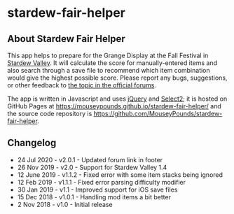 # stardew-fair-helper

## About Stardew Fair Helper

This app helps to prepare for the Grange Display at the Fall Festival in [Stardew Valley](http://stardewvalley.net/). It will calculate the score for manually-entered items and also search through a save file to recommend which item combination would give the highest possible score. Please report any bugs, suggestions, or other feedback to [the topic in the official forums](https://community.playstarbound.com/threads/webapp-stardew-fair-helper-make-the-best-grange-display.149849/).

The app is written in Javascript and uses [jQuery](https://jquery.com/) and [Select2](https://select2.org/); it is hosted on GitHub Pages at https://mouseypounds.github.io/stardew-fair-helper/ and the source code repository is https://github.com/MouseyPounds/stardew-fair-helper.

## Changelog

* 24 Jul  2020 - v2.0.1 - Updated forum link in footer
* 26 Nov  2019 - v2.0   - Support for Stardew Valley 1.4
* 12 June 2019 - v1.1.2 - Fixed error with some item stacks being ignored
* 12 Feb  2019 - v1.1.1 - Fixed error parsing difficulty modifier
* 30 Jan  2019 - v1.1   - Improved support for iOS save files
* 15 Dec  2018 - v1.0.1 - Handling mod items a bit better
*  2 Nov  2018 - v1.0   - Initial release